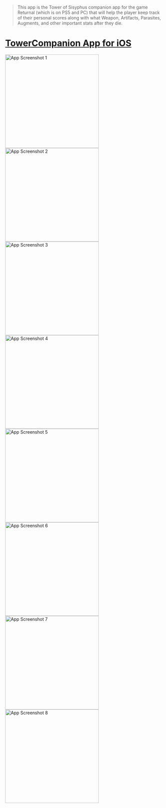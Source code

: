 > This app is the Tower of Sisyphus companion app for the game Returnal (which is on PS5 and PC) that will help the player keep track of their personal scores along with what Weapon, Artifacts, Parasites, Augments, and other important stats after they die.

 # [TowerCompanion App for iOS](https://apps.apple.com/us/app/tower-companion/id6467444280)

<img src="https://github.com/JB184351/TowerCompanion/assets/36495451/140c2187-9bb3-4425-b773-ff4772da5baf" alt="App Screenshot 1" width="300">
<img src="https://github.com/JB184351/TowerCompanion/assets/36495451/9a1acacf-682d-46b7-ba2e-83a775950c9a" alt="App Screenshot 2" width="300">
<img src="https://github.com/JB184351/TowerCompanion/assets/36495451/150cf7fd-8e16-4cb0-b354-24fe4093a774" alt="App Screenshot 3" width="300">
<img src="https://github.com/JB184351/TowerCompanion/assets/36495451/8c8b6bd3-8560-4c15-b918-77b980f1dc37" alt="App Screenshot 4" width="300">
<img src="https://github.com/JB184351/TowerCompanion/assets/36495451/3e3632f5-46c2-4e25-9f10-b6ea9e7e71cd" alt="App Screenshot 5" width="300">
<img src="https://github.com/JB184351/TowerCompanion/assets/36495451/ad9d4571-2cb4-4fbd-9f33-b30e7a495629" alt="App Screenshot 6" width="300">
<img src="https://github.com/JB184351/TowerCompanion/assets/36495451/df7818ae-4784-4d51-b81d-5aef60dcbce5" alt="App Screenshot 7" width="300">
<img src="https://github.com/JB184351/TowerCompanion/assets/36495451/74b1246a-1103-4f77-85b8-b8e85dfd463c" alt="App Screenshot 8" width="300"> 
